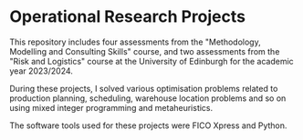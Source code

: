 # Operational Research Projects

This repository includes four assessments from the "Methodology, Modelling and Consulting Skills" course, and two assessments from the "Risk and Logistics" course at the University of Edinburgh for the academic year 2023/2024. 

During these projects, I solved various optimisation problems related to production planning, scheduling, warehouse location problems and so on using mixed integer programming and metaheuristics. 

The software tools used for these projects were FICO Xpress and Python.